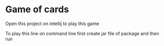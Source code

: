 # Game of cards

Open this project on intellij to play this game

To play this line on command line first create jar file of package and then run 
